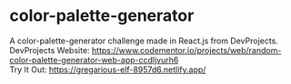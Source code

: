 # color-palette-generator
A color-palette-generator challenge made in React.js from DevProjects. <br>
DevProjects Website: https://www.codementor.io/projects/web/random-color-palette-generator-web-app-ccdljvurh6 <br>
Try It Out: https://gregarious-elf-8957d6.netlify.app/

